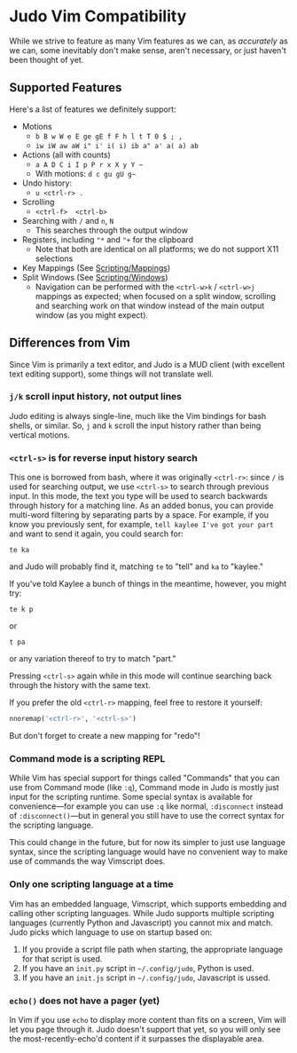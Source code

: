 Judo Vim Compatibility
======================

While we strive to feature as many Vim features as we can, as *accurately*
as we can, some inevitably don't make sense, aren't necessary, or just
haven't been thought of yet.

## Supported Features

Here's a list of features we definitely support:

* Motions
    * `b B w W e E ge gE f F h l t T 0 $ ; ,`
    * `iw iW aw aW i" i' i( i) ib a" a' a( a) ab`
* Actions (all with counts)
    * `a A D C i I p P r x X y Y ~`
    * With motions: `d c gu gU g~`
* Undo history:
    * `u <ctrl-r> .`
* Scrolling
    * `<ctrl-f>  <ctrl-b>`
* Searching with `/` and `n`, `N`
    * This searches through the output window
* Registers, including `"*` and `"+` for the clipboard
    * Note that both are identical on all platforms; we do not support X11 selections
* Key Mappings (See [Scripting/Mappings](Scripting.md#mappings))
* Split Windows (See [Scripting/Windows](Scripting.md#windows))
    * Navigation can be performed with the `<ctrl-w>k` / `<ctrl-w>j` mappings
      as expected; when focused on a split window, scrolling and searching work
      on that window instead of the main output window (as you might expect).

## Differences from Vim

Since Vim is primarily a text editor, and Judo is a MUD client (with
excellent text editing support), some things will not translate well.

### `j/k` scroll input history, not output lines

Judo editing is always single-line, much like the Vim bindings for bash
shells, or similar. So, `j` and `k` scroll the input history rather than
being vertical motions.

### `<ctrl-s>` is for reverse input history search

This one is borrowed from bash, where it was originally `<ctrl-r>`:
since `/` is used for searching output, we use `<ctrl-s>` to search
through previous input. In this mode, the text you type will be used to
search backwards through history for a matching line. As an added bonus,
you can provide multi-word filtering by separating parts by a space.
For example, if you know you previously  sent, for example,
`tell kaylee I've got your part` and want to send it again, you could
search for:

    te ka

and Judo will probably find it, matching `te` to "tell" and `ka` to "kaylee."

If you've told Kaylee a bunch of things in the meantime, however, you might
try:

    te k p

or

    t pa

or any variation thereof to try to match "part."

Pressing `<ctrl-s>` again while in this mode will continue searching back
through the history with the same text.

If you prefer the old `<ctrl-r>` mapping, feel free to restore it yourself:

```python
nnoremap('<ctrl-r>', '<ctrl-s>')
```

But don't forget to create a new mapping for "redo"!

### Command mode is a scripting REPL

While Vim has special support for things called "Commands" that you can use
from Command mode (like `:q`), Command mode in Judo is mostly just input for
the scripting runtime. Some special syntax is available for convenience—for
example you can use `:q` like normal, `:disconnect` instead of
`:disconnect()`—but in general you still have to use the correct syntax for
the scripting language.

This could change in the future, but for now its simpler to just use language
syntax, since the scripting language would have no convenient way to make use
of commands the way Vimscript does.


### Only one scripting language at a time

Vim has an embedded language, Vimscript, which supports embedding and calling
other scripting languages. While Judo supports multiple scripting languages
(currently Python and Javascript) you cannot mix and match. Judo picks which
language to use on startup based on:

1. If you provide a script file path when starting, the appropriate language
   for that script is used.
2. If you have an `init.py` script in `~/.config/judo`, Python is used.
3. If you have an `init.js` script in `~/.config/judo`, Javascript is ussed.


### `echo()` does not have a pager (yet)

In Vim if you use `echo` to display more content than fits on a screen, Vim
will let you page through it. Judo doesn't support that yet, so you will only
see the most-recently-echo'd content if it surpasses the displayable area.
